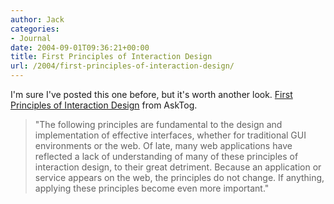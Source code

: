 ```yaml
---
author: Jack
categories:
- Journal
date: 2004-09-01T09:36:21+00:00
title: First Principles of Interaction Design
url: /2004/first-principles-of-interaction-design/
---
```


I'm sure I've posted this one before, but it's worth another look. [First Principles of Interaction Design][1] from AskTog.

> 
> 
> "The following principles are fundamental to the design and implementation of effective interfaces, whether for traditional GUI environments or the web. Of late, many web applications have reflected a lack of understanding of many of these principles of interaction design, to their great detriment. Because an application or service appears on the web, the principles do not change. If anything, applying these principles become even more important."
> 
>

 [1]: http://www.asktog.com/basics/firstPrinciples.html